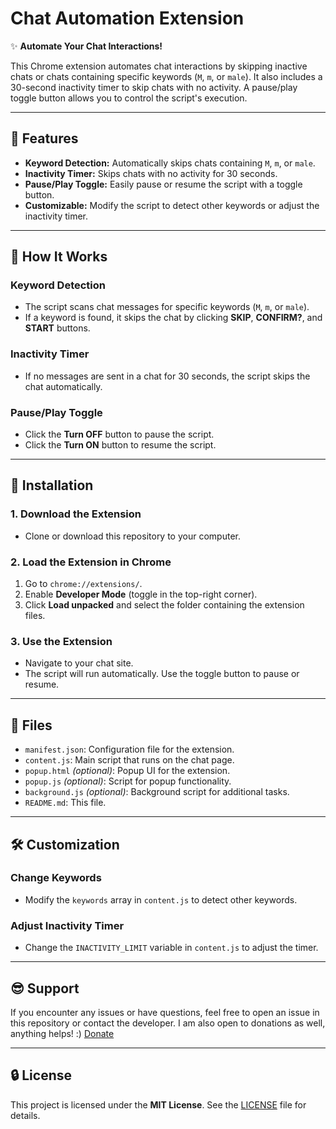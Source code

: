 # Chat Automation Extension

✨ **Automate Your Chat Interactions!**

This Chrome extension automates chat interactions by skipping inactive chats or chats containing specific keywords (`M`, `m`, or `male`). It also includes a 30-second inactivity timer to skip chats with no activity. A pause/play toggle button allows you to control the script's execution.

---

## 🔧 Features

- **Keyword Detection:** Automatically skips chats containing `M`, `m`, or `male`.
- **Inactivity Timer:** Skips chats with no activity for 30 seconds.
- **Pause/Play Toggle:** Easily pause or resume the script with a toggle button.
- **Customizable:** Modify the script to detect other keywords or adjust the inactivity timer.

---

## 🔄 How It Works

### Keyword Detection
- The script scans chat messages for specific keywords (`M`, `m`, or `male`).
- If a keyword is found, it skips the chat by clicking **SKIP**, **CONFIRM?**, and **START** buttons.

### Inactivity Timer
- If no messages are sent in a chat for 30 seconds, the script skips the chat automatically.

### Pause/Play Toggle
- Click the **Turn OFF** button to pause the script.
- Click the **Turn ON** button to resume the script.

---

## 📁 Installation

### 1. Download the Extension
- Clone or download this repository to your computer.

### 2. Load the Extension in Chrome
1. Go to `chrome://extensions/`.
2. Enable **Developer Mode** (toggle in the top-right corner).
3. Click **Load unpacked** and select the folder containing the extension files.

### 3. Use the Extension
- Navigate to your chat site.
- The script will run automatically. Use the toggle button to pause or resume.

---

## 📂 Files

- `manifest.json`: Configuration file for the extension.
- `content.js`: Main script that runs on the chat page.
- `popup.html` *(optional)*: Popup UI for the extension.
- `popup.js` *(optional)*: Script for popup functionality.
- `background.js` *(optional)*: Background script for additional tasks.
- `README.md`: This file.

---

## 🛠️ Customization

### Change Keywords
- Modify the `keywords` array in `content.js` to detect other keywords.

### Adjust Inactivity Timer
- Change the `INACTIVITY_LIMIT` variable in `content.js` to adjust the timer.

---

## 😎 Support
If you encounter any issues or have questions, feel free to open an issue in this repository or contact the developer. I am also open to donations as well, anything helps! :)
[Donate](https://www.paypal.com/donate/?business=T2EP6GNUVE3NJ&no_recurring=1&item_name=Hello%21+Thank+you+for+supporting+my+work%2C+I+really+do+appreciate+every+donation%21+May+you+have+a+blessed+day%2C+happy+to+help%21&currency_code=USD)


---

## 🔒 License
This project is licensed under the **MIT License**. See the [LICENSE](LICENSE) file for details.

